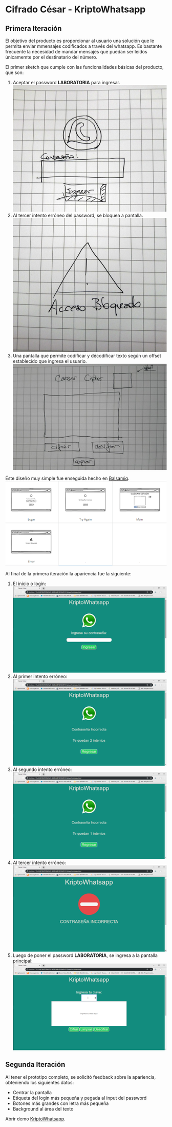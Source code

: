 # Cifrado César - KriptoWhatsapp

## Primera Iteración

El objetivo del producto es proporcionar al usuario una solución que le permita enviar mmensajes codificados a través del whatsapp. Es bastante frecuente la necesidad de mandar mensajes que puedan ser leídos únicamemte por el destinatario del número.

El primer sketch que cumple con las funcionalidades básicas del producto, que son:

1. Aceptar el password **LABORATORIA** para ingresar.
![sketch-one](/img/1.jpg)
2. Al tercer intento erróneo del password, se bloquea a pantalla.
![sketch-two](/img/2.jpg)
3. Una pantalla que permite codificar y décodificar texto según un offset establecido que ingresa el usuario.
![sketch-three](/img/3.jpg)

Éste diseño muy simple fue enseguida hecho en [Balsamiq](https://balsamiq.cloud/s61sm4q/pagz1or/r2E4F?f=N4IgUiBcCMA0IDkpxAYWfAMhkAhHAsjgFo4DSUA2gLoC%2BQA%3D).
![balsamiq](/img/balsamiq.png)

Al final de la primera iteración la apariencia fue la siguiente:

1. El inicio o login:
![login](/img/login.png)
2. Al primer intento erróneo:
![quedan2](/img/quedan2.png)
3. Al segundo intento erróneo:
![queda1](/img/queda1.png)
4. Al tercer intento erróneo:
![block](/img/block.png)
5. Luego de poner el password **LABORATORIA**, se ingresa a la pantalla principal:
![principal](/img/principal.png)


## Segunda Iteración

Al tener el prototipo completo, se solicitó feedback sobre la apariencia, obteniendo los siguientes datos:
 - Centrar la pantalla
 - Etiqueta del login más pequeña y pegada al input del password
 - Botones más grandes con letra más pequeña
 - Background al área del texto

 Abrir demo  [KriptoWhatsapp](https://sabhublife.github.io/LIM010-Cipher/src/).

